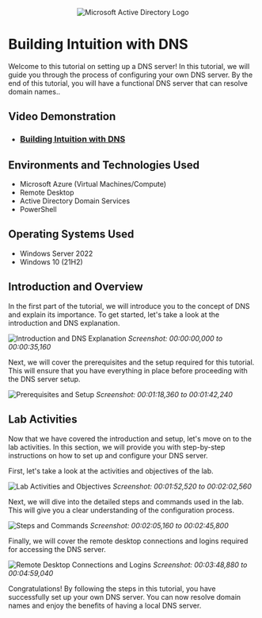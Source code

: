 <p align="center">
<img src="https://i.imgur.com/pU5A58S.png" alt="Microsoft Active Directory Logo"/>
</p>

<h1>Building Intuition with DNS</h1>
Welcome to this tutorial on setting up a DNS server! In this tutorial, we will guide you through the process of configuring your own DNS server. By the end of this tutorial, you will have a functional DNS server that can resolve domain names..<br />


<h2>Video Demonstration</h2>

- ### [Building Intuition with DNS](https://drive.google.com/file/d/1hh8iskP98lgcyR_fRVLUTXlAIvu7UoWn/view?usp=drive_link)

<h2>Environments and Technologies Used</h2>

- Microsoft Azure (Virtual Machines/Compute)
- Remote Desktop
- Active Directory Domain Services
- PowerShell

<h2>Operating Systems Used </h2>

- Windows Server 2022
- Windows 10 (21H2)


## Introduction and Overview

In the first part of the tutorial, we will introduce you to the concept of DNS and explain its importance. To get started, let's take a look at the introduction and DNS explanation. 

![Introduction and DNS Explanation](screenshots/intro_dns.png)
*Screenshot: 00:00:00,000 to 00:00:35,160*

Next, we will cover the prerequisites and the setup required for this tutorial. This will ensure that you have everything in place before proceeding with the DNS server setup.

![Prerequisites and Setup](screenshots/prerequisites_setup.png)
*Screenshot: 00:01:18,360 to 00:01:42,240*

## Lab Activities

Now that we have covered the introduction and setup, let's move on to the lab activities. In this section, we will provide you with step-by-step instructions on how to set up and configure your DNS server.

First, let's take a look at the activities and objectives of the lab.

![Lab Activities and Objectives](screenshots/lab_activities.png)
*Screenshot: 00:01:52,520 to 00:02:02,560*

Next, we will dive into the detailed steps and commands used in the lab. This will give you a clear understanding of the configuration process.

![Steps and Commands](screenshots/steps_commands.png)
*Screenshot: 00:02:05,160 to 00:02:45,800*

Finally, we will cover the remote desktop connections and logins required for accessing the DNS server.

![Remote Desktop Connections and Logins](screenshots/remote_desktop.png)
*Screenshot: 00:03:48,880 to 00:04:59,040*

Congratulations! By following the steps in this tutorial, you have successfully set up your own DNS server. You can now resolve domain names and enjoy the benefits of having a local DNS server.
